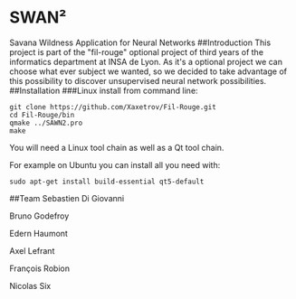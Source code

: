 # SWAN²
Savana Wildness Application for Neural Networks
##Introduction
This project is part of the "fil-rouge" optional project of third years of the informatics department at INSA de Lyon.
As it's a optional project we can choose what ever subject we wanted, so we decided to take advantage of this possibility
to discover unsupervised neural network possibilities.
##Installation
###Linux
install from command line:
```
git clone https://github.com/Xaxetrov/Fil-Rouge.git
cd Fil-Rouge/bin
qmake ../SAWN2.pro
make
```
You will need a Linux tool chain as well as a Qt tool chain.

For example on Ubuntu you can install all you need with:
```
sudo apt-get install build-essential qt5-default 
```

##Team
Sebastien Di Giovanni

Bruno Godefroy

Edern Haumont

Axel Lefrant

François Robion

Nicolas Six
